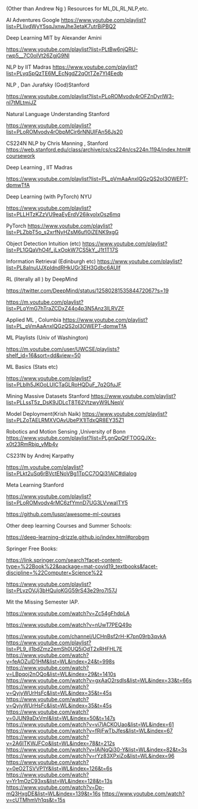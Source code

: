 
(Other than Andrew Ng )
Resources for ML,DL,RL,NLP,etc.

AI Adventures Google 
https://www.youtube.com/playlist?list=PLIivdWyY5sqJxnwJhe3etaK7utrBiPBQ2

Deep Learning MIT by Alexander Amini

https://www.youtube.com/playlist?list=PLtBw6njQRU-rwp5__7C0oIVt26ZgjG9NI

NLP by IIT Madras
https://www.youtube.com/playlist?list=PLyqSpQzTE6M_EcNgdZ2qOtTZe7YI4Eedb

NLP , Dan Jurafsky (God)Stanford

https://www.youtube.com/playlist?list=PLoROMvodv4rOFZnDyrlW3-nI7tMLtmiJZ

Natural Language Understanding Stanford

https://www.youtube.com/playlist?list=PLoROMvodv4rObpMCir6rNNUlFAn56Js20

CS224N NLP by Chris Manning , Stanford
https://web.stanford.edu/class/archive/cs/cs224n/cs224n.1194/index.html#coursework

Deep Learning , IIT Madras

https://www.youtube.com/playlist?list=PL_pVmAaAnxIQGzQS2oI3OWEPT-dpmwTfA

Deep Learning (with PyTorch) NYU

https://www.youtube.com/playlist?list=PLLHTzKZzVU9eaEyErdV26ikyolxOsz6mq

PyTorch
https://www.youtube.com/playlist?list=PLZbbT5o_s2xrfNyHZsM6ufI0iZENK9xgG

Object Detection Intuition (etc)
https://www.youtube.com/playlist?list=PL1GQaVhO4f_jLxOokW7CS5kY_J1t1T17S

Information Retrieval (Edinburgh etc)
https://www.youtube.com/playlist?list=PL8aInuUJXpIdndRHkUGr3EH3Gdbc6AUlf

RL (literally all ) by DeepMind

https://twitter.com/DeepMind/status/1258028153584472067?s=19

https://m.youtube.com/playlist?list=PLqYmG7hTraZCDxZ44o4p3N5Anz3lLRVZF

Applied ML , Columbia 
https://www.youtube.com/playlist?list=PL_pVmAaAnxIQGzQS2oI3OWEPT-dpmwTfA

ML Playlists (Univ of Washington)

https://m.youtube.com/user/UWCSE/playlists?shelf_id=16&sort=dd&view=50

ML Basics (Stats etc)

https://www.youtube.com/playlist?list=PLblh5JKOoLUICTaGLRoHQDuF_7q2GfuJF

Mining Massive Datasets  Stanford
https://www.youtube.com/playlist?list=PLLssT5z_DsK9JDLcT8T62VtzwyW9LNepV

Model Deployment(Krish Naik)
https://www.youtube.com/playlist?list=PLZoTAELRMXVOAvUbePX1lTdxQR8EY35Z1

Robotics and Motion Sensing ,University of Bonn
https://www.youtube.com/playlist?list=PLgnQpQtFTOGQJXx-x0t23RmRbjp_yMb4v

CS231N by Andrej Karpathy

https://m.youtube.com/playlist?list=PLkt2uSq6rBVctENoVBg1TpCC7OQi31AlC#dialog

Meta Learning Stanford

https://www.youtube.com/playlist?list=PLoROMvodv4rMC6zfYmnD7UG3LVvwaITY5

https://github.com/luspr/awesome-ml-courses

Other deep learning Courses and Summer Schools:

https://deep-learning-drizzle.github.io/index.html#probgm

Springer Free Books:

https://link.springer.com/search?facet-content-type=%22Book%22&package=mat-covid19_textbooks&facet-discipline=%22Computer+Science%22


https://www.youtube.com/playlist?list=PLyzOVJj3bHQuloKGG59rS43e29ro7I57J



Mit the Missing Semester IAP.

https://www.youtube.com/watch?v=Zc54gFhdpLA

https://www.youtube.com/watch?v=nUwT7PEQ49o

https://www.youtube.com/channel/UCHnBsf2rH-K7pn09rb3qvkA
https://www.youtube.com/playlist?list=PL9_jI1bdZmz2emSh0UQ5iOdT2xRHFHL7E
https://www.youtube.com/watch?v=feAOZuID1HM&list=WL&index=24&t=998s 
https://www.youtube.com/watch?v=LBpqoj2nOQo&list=WL&index=29&t=1410s
https://www.youtube.com/watch?v=gxAaO2rsdIs&list=WL&index=33&t=66s
https://www.youtube.com/watch?v=QyjyWUrHsFc&list=WL&index=35&t=45s
https://www.youtube.com/watch?v=QyjyWUrHsFc&list=WL&index=35&t=45s 
https://www.youtube.com/watch?v=0JUN9aDxVmI&list=WL&index=50&t=147s 
https://www.youtube.com/watch?v=vi7lACKOUao&list=WL&index=61 
https://www.youtube.com/watch?v=fRjFwTbJfes&list=WL&index=67 
https://www.youtube.com/watch?v=2A6ITKWJFCo&list=WL&index=78&t=212s
https://www.youtube.com/watch?v=IAiNqQi30-Y&list=WL&index=82&t=3s 
https://www.youtube.com/watch?v=rYz83XPxiZo&list=WL&index=96 
https://www.youtube.com/watch?v=0eO2TSVVP1Y&list=WL&index=126&t=6s 
https://www.youtube.com/watch?v=Yr1mOzC93xs&list=WL&index=128&t=13s 
https://www.youtube.com/watch?v=Dp-mQ3HxgDE&list=WL&index=139&t=16s 
https://www.youtube.com/watch?v=cUTMhmVh1qs&t=15s 
